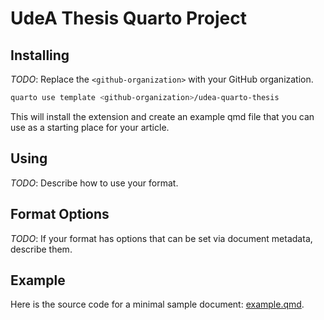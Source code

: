 # UdeA Thesis Quarto Project

## Installing

*TODO*: Replace the `<github-organization>` with your GitHub organization.

```bash
quarto use template <github-organization>/udea-quarto-thesis
```

This will install the extension and create an example qmd file that you can use as a starting place for your article.

## Using

*TODO*: Describe how to use your format.

## Format Options

*TODO*: If your format has options that can be set via document metadata, describe them.

## Example

Here is the source code for a minimal sample document: [example.qmd](example.qmd).

